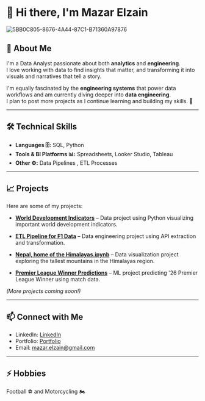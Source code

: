 # 👋 Hi there, I'm Mazar Elzain


![5BB0C805-8676-4A44-87C1-B71360A97876](https://github.com/user-attachments/assets/eafe9d65-6196-48e8-ac21-636a24395ac7)


## 💼 About Me
I'm a Data Analyst passionate about both **analytics** and **engineering**.  
I love working with data to find insights that matter, and transforming it into visuals and narratives that tell a story.  

I'm equally fascinated by the **engineering systems** that power data workflows and am currently diving deeper into **data engineering**.  
I plan to post more projects as I continue learning and building my skills. 🚀

---

## 🛠️ Technical Skills

- **Languages 🗄️:** SQL, Python 
- **Tools & BI Platforms 📊:** Spreadsheets, Looker Studio, Tableau 
- **Other ⚙️:** Data Pipelines , ETL Processes  

---
## 📈 Projects
Here are some of my projects:  

- **[World Development Indicators](https://github.com/MazarMoe/Data-Projects/blob/main/World_development_Indicators_notebook.ipynb)** – Data  project using Python  visualizing important world development indicators.  

- **[ETL Pipeline for F1 Data](https://github.com/MazarMoe/Data-Projects/blob/main/Premier%20League%20Winner%20Predictions%20.ipynb)** – Data engineering project using API extraction and transformation.

- **[Nepal, home of the Himalayas.ipynb](https://github.com/MazarMoe/Data-Projects/blob/main/Nepal%2C%20home%20of%20the%20Himalayas.ipynb)** –  Data visualization project exploring the tallest mountains in the Himalayas region.   

- **[Premier League Winner Predictions](https://github.com/MazarMoe/Data-Projects/blob/main/Premier%20League%20Winner%20Predictions%20.ipynb)** – ML project predicting '26 Premier League Winner using match data.  


*(More projects coming soon!)*

---

## 📫 Connect with Me
- LinkedIn: [LinkedIn](https://www.linkedin.com/in/your-linkedin/)  
- Portfolio: [Portfolio](https://www.datascienceportfol.io/Mazar_elzain)  
- Email: mazar.elzain@gmail.com 

---

## ⚡ Hobbies
Football ⚽ and Motorcycling 🏍️


